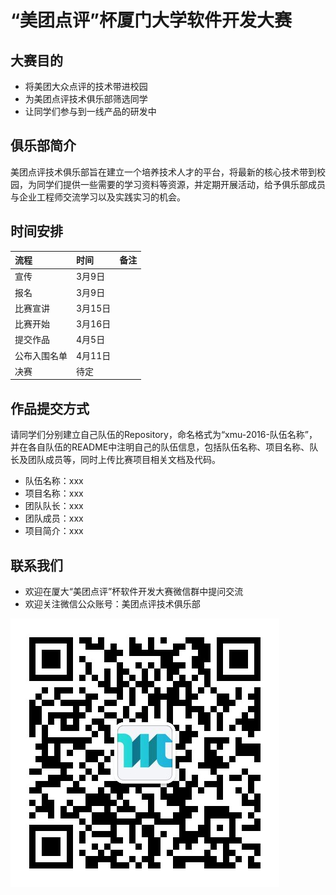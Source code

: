 # “美团点评”杯厦门大学软件开发大赛

## 大赛目的

- 将美团大众点评的技术带进校园
- 为美团点评技术俱乐部筛选同学
- 让同学们参与到一线产品的研发中

## 俱乐部简介

美团点评技术俱乐部旨在建立一个培养技术人才的平台，将最新的核心技术带到校园，为同学们提供一些需要的学习资料等资源，并定期开展活动，给予俱乐部成员与企业工程师交流学习以及实践实习的机会。

## 时间安排
| 流程     |时间    | 备注   |
| :------- | :----  | :---:  |
| 宣传     |3月9日  |        |
| 报名     |3月9日  |        |
| 比赛宣讲 |3月15日 |        |
| 比赛开始 |3月16日 |        |
| 提交作品 |4月5日  |        |
| 公布入围名单 |4月11日 |        |
| 决赛     |待定    |        |

## 作品提交方式

请同学们分别建立自己队伍的Repository，命名格式为“xmu-2016-队伍名称”，并在各自队伍的README中注明自己的队伍信息，包括队伍名称、项目名称、队长及团队成员等，同时上传比赛项目相关文档及代码。

- 队伍名称：xxx
- 项目名称：xxx
- 团队队长：xxx
- 团队成员：xxx
- 项目简介：xxx

## 联系我们
- 欢迎在厦大“美团点评”杯软件开发大赛微信群中提问交流
- 欢迎关注微信公众账号：美团点评技术俱乐部

![Alt text](./qrcode_for_gh_be6f97978aa6_430.jpg)
